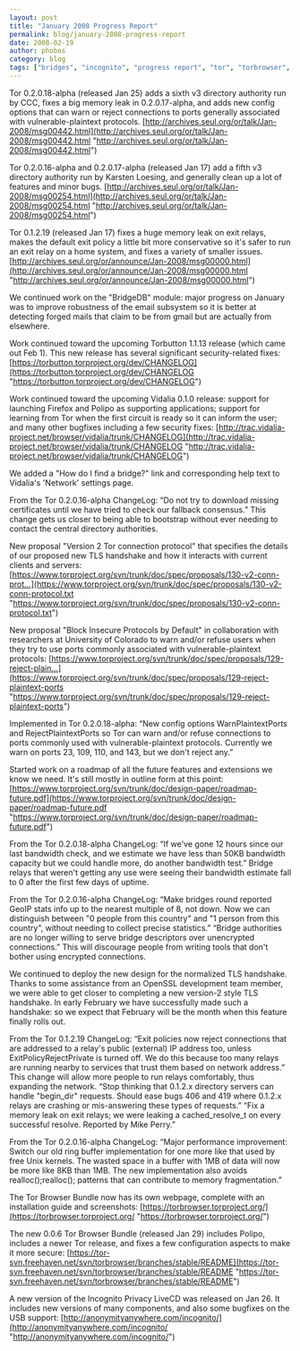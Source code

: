 ```yaml
---
layout: post
title: "January 2008 Progress Report"
permalink: blog/january-2008-progress-report
date: 2008-02-19
author: phobos
category: blog
tags: ["bridges", "incognito", "progress report", "tor", "torbrowser", "torbutton"]
---
```


Tor 0.2.0.18-alpha (released Jan 25) adds a sixth v3 directory authority run by CCC, fixes a big memory leak in 0.2.0.17-alpha, and adds new config options that can warn or reject connections to ports generally associated with vulnerable-plaintext protocols.
 [http://archives.seul.org/or/talk/Jan-2008/msg00442.html](http://archives.seul.org/or/talk/Jan-2008/msg00442.html "http://archives.seul.org/or/talk/Jan-2008/msg00442.html")

Tor 0.2.0.16-alpha and 0.2.0.17-alpha (released Jan 17) add a fifth v3 directory authority run by Karsten Loesing, and generally clean up a lot of features and minor bugs.
 [http://archives.seul.org/or/talk/Jan-2008/msg00254.html](http://archives.seul.org/or/talk/Jan-2008/msg00254.html "http://archives.seul.org/or/talk/Jan-2008/msg00254.html")

Tor 0.1.2.19 (released Jan 17) fixes a huge memory leak on exit relays, makes the default exit policy a little bit more conservative so it's safer to run an exit relay on a home system, and fixes a variety of smaller issues.
 [http://archives.seul.org/or/announce/Jan-2008/msg00000.html](http://archives.seul.org/or/announce/Jan-2008/msg00000.html "http://archives.seul.org/or/announce/Jan-2008/msg00000.html")

We continued work on the "BridgeDB" module: major progress on January was to improve robustness of the email subsystem so it is better at detecting forged mails that claim to be from gmail but are actually from elsewhere.

Work continued toward the upcoming Torbutton 1.1.13 release (which came out Feb 1). This new release has several significant security-related fixes:
 [https://torbutton.torproject.org/dev/CHANGELOG](https://torbutton.torproject.org/dev/CHANGELOG "https://torbutton.torproject.org/dev/CHANGELOG")

Work continued toward the upcoming Vidalia 0.1.0 release: support for launching Firefox and Polipo as supporting applications; support for learning from Tor when the first circuit is ready so it can inform the user; and many other bugfixes including a few security fixes:
 [http://trac.vidalia-project.net/browser/vidalia/trunk/CHANGELOG](http://trac.vidalia-project.net/browser/vidalia/trunk/CHANGELOG "http://trac.vidalia-project.net/browser/vidalia/trunk/CHANGELOG")

We added a "How do I find a bridge?" link and corresponding help text to Vidalia's 'Network' settings page.

From the Tor 0.2.0.16-alpha ChangeLog:
“Do not try to download missing certificates until we have tried to check our fallback consensus.” This change gets us closer to being able to bootstrap without ever needing to contact the central directory authorities.

New proposal "Version 2 Tor connection protocol" that specifies the details of our proposed new TLS handshake and how it interacts with current clients and servers:
 [https://www.torproject.org/svn/trunk/doc/spec/proposals/130-v2-conn-prot...](https://www.torproject.org/svn/trunk/doc/spec/proposals/130-v2-conn-protocol.txt "https://www.torproject.org/svn/trunk/doc/spec/proposals/130-v2-conn-protocol.txt")

New proposal "Block Insecure Protocols by Default" in collaboration with researchers at University of Colorado to warn and/or refuse users when they try to use ports commonly associated with vulnerable-plaintext protocols:
 [https://www.torproject.org/svn/trunk/doc/spec/proposals/129-reject-plain...](https://www.torproject.org/svn/trunk/doc/spec/proposals/129-reject-plaintext-ports "https://www.torproject.org/svn/trunk/doc/spec/proposals/129-reject-plaintext-ports")

Implemented in Tor 0.2.0.18-alpha:
“New config options WarnPlaintextPorts and RejectPlaintextPorts so Tor can warn and/or refuse connections to ports commonly used with vulnerable-plaintext protocols. Currently we warn on ports 23, 109, 110, and 143, but we don't reject any.”

Started work on a roadmap of all the future features and extensions we know we need. It's still mostly in outline form at this point:
 [https://www.torproject.org/svn/trunk/doc/design-paper/roadmap-future.pdf](https://www.torproject.org/svn/trunk/doc/design-paper/roadmap-future.pdf "https://www.torproject.org/svn/trunk/doc/design-paper/roadmap-future.pdf")

From the Tor 0.2.0.18-alpha ChangeLog:
“If we've gone 12 hours since our last bandwidth check, and we estimate we have less than 50KB bandwidth capacity but we could handle more, do another bandwidth test.” Bridge relays that weren't getting any use were seeing their bandwidth estimate fall to 0 after the first few days of uptime.

From the Tor 0.2.0.16-alpha ChangeLog:
“Make bridges round reported GeoIP stats info up to the nearest multiple of 8, not down. Now we can distinguish between "0 people from this country" and "1 person from this country", without needing to collect precise statistics.”
“Bridge authorities are no longer willing to serve bridge descriptors over unencrypted connections.” This will discourage people from writing tools that don't bother using encrypted connections.

We continued to deploy the new design for the normalized TLS handshake. Thanks to some assistance from an OpenSSL development team member, we were able to get closer to completing a new version-2 style TLS handshake. In early February we have successfully made such a handshake: so we expect that February will be the month when this feature finally rolls out.

From the Tor 0.1.2.19 ChangeLog:
“Exit policies now reject connections that are addressed to a relay's public (external) IP address too, unless ExitPolicyRejectPrivate is turned off. We do this because too many relays are running nearby to services that trust them based on network address.” This change will allow more people to run relays comfortably, thus expanding the network.
“Stop thinking that 0.1.2.x directory servers can handle "begin\_dir" requests. Should ease bugs 406 and 419 where 0.1.2.x relays are crashing or mis-answering these types of requests.”
“Fix a memory leak on exit relays; we were leaking a cached\_resolve\_t on every successful resolve. Reported by Mike Perry.”

From the Tor 0.2.0.16-alpha ChangeLog:
“Major performance improvement: Switch our old ring buffer implementation for one more like that used by free Unix kernels. The wasted space in a buffer with 1MB of data will now be more like 8KB than 1MB. The new implementation also avoids realloc();realloc(); patterns that can contribute to memory fragmentation.”

The Tor Browser Bundle now has its own webpage, complete with an installation guide and screenshots:
 [https://torbrowser.torproject.org/](https://torbrowser.torproject.org/ "https://torbrowser.torproject.org/")

The new 0.0.6 Tor Browser Bundle (released Jan 29) includes Polipo, includes a newer Tor release, and fixes a few configuration aspects to make it more secure:
 [https://tor-svn.freehaven.net/svn/torbrowser/branches/stable/README](https://tor-svn.freehaven.net/svn/torbrowser/branches/stable/README "https://tor-svn.freehaven.net/svn/torbrowser/branches/stable/README")

A new version of the Incognito Privacy LiveCD was released on Jan 26. It includes new versions of many components, and also some bugfixes on the USB support:
 [http://anonymityanywhere.com/incognito/](http://anonymityanywhere.com/incognito/ "http://anonymityanywhere.com/incognito/")

